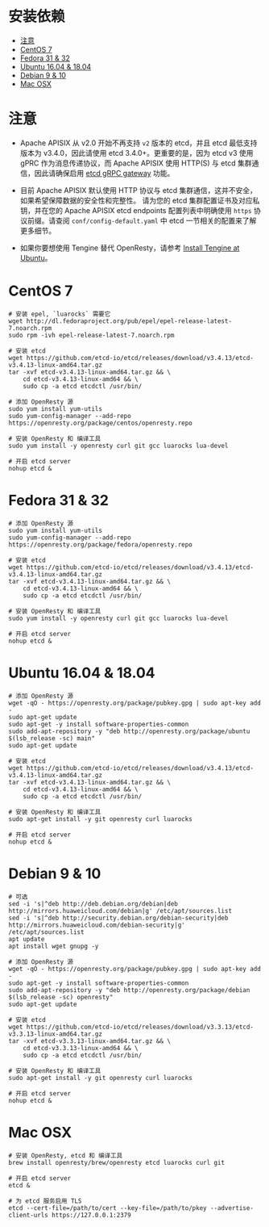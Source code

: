 <!--
#
# Licensed to the Apache Software Foundation (ASF) under one or more
# contributor license agreements.  See the NOTICE file distributed with
# this work for additional information regarding copyright ownership.
# The ASF licenses this file to You under the Apache License, Version 2.0
# (the "License"); you may not use this file except in compliance with
# the License.  You may obtain a copy of the License at
#
#     http://www.apache.org/licenses/LICENSE-2.0
#
# Unless required by applicable law or agreed to in writing, software
# distributed under the License is distributed on an "AS IS" BASIS,
# WITHOUT WARRANTIES OR CONDITIONS OF ANY KIND, either express or implied.
# See the License for the specific language governing permissions and
# limitations under the License.
#
-->

# 安装依赖
- [注意](#注意)
- [CentOS 7](#centos-7)
- [Fedora 31 & 32](#fedora-31--32)
- [Ubuntu 16.04 & 18.04](#ubuntu-1604--1804)
- [Debian 9 & 10](#debian-9--10)
- [Mac OSX](#mac-osx)

注意
====
- Apache APISIX 从 v2.0 开始不再支持 `v2` 版本的 etcd，并且 etcd 最低支持版本为 v3.4.0，因此请使用 etcd 3.4.0+。更重要的是，因为 etcd v3 使用 gPRC 作为消息传递协议，而 Apache APISIX 使用 HTTP(S) 与 etcd 集群通信，因此请确保启用 [etcd gRPC gateway](https://etcd.io/docs/v3.4.0/dev-guide/api_grpc_gateway/) 功能。

- 目前 Apache APISIX 默认使用 HTTP 协议与 etcd 集群通信，这并不安全，如果希望保障数据的安全性和完整性。 请为您的 etcd 集群配置证书及对应私钥，并在您的 Apache APISIX etcd endpoints 配置列表中明确使用 `https` 协议前缀。请查阅 `conf/config-default.yaml` 中 etcd 一节相关的配置来了解更多细节。

- 如果你要想使用 Tengine 替代 OpenResty，请参考 [Install Tengine at Ubuntu](../../.travis/linux_tengine_runner.sh)。

CentOS 7
========

```shell
# 安装 epel, `luarocks` 需要它
wget http://dl.fedoraproject.org/pub/epel/epel-release-latest-7.noarch.rpm
sudo rpm -ivh epel-release-latest-7.noarch.rpm

# 安装 etcd
wget https://github.com/etcd-io/etcd/releases/download/v3.4.13/etcd-v3.4.13-linux-amd64.tar.gz
tar -xvf etcd-v3.4.13-linux-amd64.tar.gz && \
    cd etcd-v3.4.13-linux-amd64 && \
    sudo cp -a etcd etcdctl /usr/bin/

# 添加 OpenResty 源
sudo yum install yum-utils
sudo yum-config-manager --add-repo https://openresty.org/package/centos/openresty.repo

# 安装 OpenResty 和 编译工具
sudo yum install -y openresty curl git gcc luarocks lua-devel

# 开启 etcd server
nohup etcd &
```

Fedora 31 & 32
==============

```shell
# 添加 OpenResty 源
sudo yum install yum-utils
sudo yum-config-manager --add-repo https://openresty.org/package/fedora/openresty.repo

# 安装 etcd
wget https://github.com/etcd-io/etcd/releases/download/v3.4.13/etcd-v3.4.13-linux-amd64.tar.gz
tar -xvf etcd-v3.4.13-linux-amd64.tar.gz && \
    cd etcd-v3.4.13-linux-amd64 && \
    sudo cp -a etcd etcdctl /usr/bin/

# 安装 OpenResty 和 编译工具
sudo yum install -y openresty curl git gcc luarocks lua-devel

# 开启 etcd server
nohup etcd &
```

Ubuntu 16.04 & 18.04
====================

```shell
# 添加 OpenResty 源
wget -qO - https://openresty.org/package/pubkey.gpg | sudo apt-key add -
sudo apt-get update
sudo apt-get -y install software-properties-common
sudo add-apt-repository -y "deb http://openresty.org/package/ubuntu $(lsb_release -sc) main"
sudo apt-get update

# 安装 etcd
wget https://github.com/etcd-io/etcd/releases/download/v3.4.13/etcd-v3.4.13-linux-amd64.tar.gz
tar -xvf etcd-v3.4.13-linux-amd64.tar.gz && \
    cd etcd-v3.4.13-linux-amd64 && \
    sudo cp -a etcd etcdctl /usr/bin/

# 安装 OpenResty 和 编译工具
sudo apt-get install -y git openresty curl luarocks

# 开启 etcd server
nohup etcd &
```

Debian 9 & 10
=============

```shell
# 可选
sed -i 's|^deb http://deb.debian.org/debian|deb http://mirrors.huaweicloud.com/debian|g' /etc/apt/sources.list
sed -i 's|^deb http://security.debian.org/debian-security|deb http://mirrors.huaweicloud.com/debian-security|g' /etc/apt/sources.list
apt update
apt install wget gnupg -y

# 添加 OpenResty 源
wget -qO - https://openresty.org/package/pubkey.gpg | sudo apt-key add -
sudo apt-get -y install software-properties-common
sudo add-apt-repository -y "deb http://openresty.org/package/debian $(lsb_release -sc) openresty"
sudo apt-get update

# 安装 etcd
wget https://github.com/etcd-io/etcd/releases/download/v3.3.13/etcd-v3.3.13-linux-amd64.tar.gz
tar -xvf etcd-v3.3.13-linux-amd64.tar.gz && \
    cd etcd-v3.3.13-linux-amd64 && \
    sudo cp -a etcd etcdctl /usr/bin/

# 安装 OpenResty 和 编译工具
sudo apt-get install -y git openresty curl luarocks

# 开启 etcd server
nohup etcd &
```

Mac OSX
=======

```shell
# 安装 OpenResty, etcd 和 编译工具
brew install openresty/brew/openresty etcd luarocks curl git

# 开启 etcd server
etcd &

# 为 etcd 服务启用 TLS
etcd --cert-file=/path/to/cert --key-file=/path/to/pkey --advertise-client-urls https://127.0.0.1:2379
```

